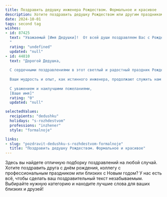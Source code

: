 ```yaml
---
title: Поздравить дедушку инженера Рождеством. Формальное и красивое
description: Хотите поздравить дедушку Рождеством или другим праздником? Наш ИИ создаст незабываемое поздравление, а вы обязательно выделитесь среди других.  
date: 2024-10-01
tags: second tag
wishes:
- id: 87425
  text: "Уважаемый [Имя Дедушки]!  От всей души поздравляем Вас с Рождеством Христовым! Желаем Вам крепкого здоровья, душевного тепла, мирного неба над головой и благополучия во всём. Пусть Рождество принесёт в Ваш дом радость, уют и светлые надежды.  Пусть Ваш богатый инженерный опыт и знания  приносят Вам  удовлетворение и признание. С Рождеством!
  "
  rating: "undefined"
  updated: "null"
- id: 44810
  text: "Дорогой Дедушка,
  
  С сердечными поздравлениями в этот светлый и радостный праздник Рождество! Пусть волшебство этого времени наполняет ваш дом теплом и любовью, а каждый новый день приносит радость и счастье.
  
  Ваши мудрость и опыт, как истинного инженера, продолжают служить нам примером. Желаем здоровья, благополучия и вдохновения в каждом вашем начинании. Пусть все задуманные планы сбываются, а мечты осуществляются в самое ближайшее время.
  
  С уважением и наилучшими пожеланиями,
  [Ваше имя]"
  rating: "0"
  updated: "null"

selectedValues:
  recipients: "dedushku"
  holidays: "s-rozhdestvom"
  professions: "inzhener"
  style: "formalnoje"

links:
- slug: "pozdravit-dedushku-s-rozhdestvom-formalnoje"
  title: "Поздравить дедушку Рождеством. Формальное и красивое"
---
```


Здесь вы найдете отличную подборку поздравлений на любой случай. 
Хотите поздравить друга с днём рождения, коллегу с профессиональным праздником или близких с Новым годом? У нас есть всё, чтобы сделать ваш поздравительный текст незабываемым. Выбирайте нужную категорию и находите лучшие слова для ваших близких и друзей!
